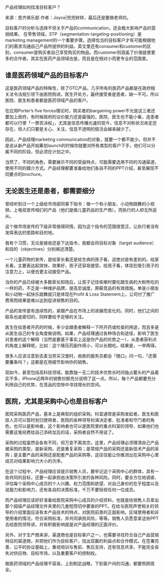 产品经理如何找准目标客户？

来源：思齐俱乐部
作者：Joyce|兜兜转转，最后还是要做老师的。

目标客户的分析与选择不但关乎产品的communication，还会极大影响产品的营销结果。
在零售领域，STP（segmentation-targeting-positioning）是marketing management的一个重要步骤。选择恰当的目标客户才有可能根据他们的需求沟通自己产品所提供的利益。英文里还有consumer和customer的区别，consumer是购买者自己享受购买的物品，而customer则涵盖了价值链里更多的合作者。其实在医药产品领域也是，而且是在相对小而更专业的范围里。

## 谁是医药领域产品的目标客户

这是医药领域产品的特殊性，除了OTC产品，几乎所有的医药产品都是在政府相关法令法规引领下由医院购进，医生开处方，最终接受者是患者，缺一不可。所以医院、医生和患者都是医药领域产品的客户。

在应用Porter’s five forces理论时，购买者的bargaining power不光是这三者还要加上政府，有时候政府的议价能力还是最强的，医院、医生也不能小看，连患者都可以行使「一票否决权」，尤其是信息传播光速的现今，信息不对称状况肯定还存在，但人们只要是关心、关注，信息不透明的情况会越来越少了。

因此，产品经理marketing communication的对象，就要一个都不能少。但并不是说从新产品开始筹划launch的时候你就要对所有类型的客户下手，他们可以分属不同的阶段，但必须在计划之中。

当然了，不同的角色，需要展示不同的受益特点，可能需要选用不同的沟通渠道，使用不同的媒介方式。产品经理都要准备给他们各自不同的PPT介绍，甚至展现不同要点的brochure。

## 无论医生还是患者，都需要细分

曾经听到过一个上级给市场部同事下指令：做一个有小朋友、小动物跳舞的小视频，上电视宣传咱们的产品（他们是做儿童药品的生产商）。而执行的人却无所适从。

这个做市场宣传的下级非常值得同情，因为这个指令的范围很宽泛，让执行者没有发挥表达的思路和目的地。

我有个习惯，无论是接收还是下达指令，我都会将目标对象（target audience）和目的（objectives）分别阐述清楚。

一个儿童药物的宣传，是给家长看还是给生病的孩子看，这绝对是有差别的。给家长看，主要表达起效快，效果好，孩子还容易接受。给孩子看，体现在吸引孩子的注意力上，以便去更主动接受产品。

当你的产品已经被大多数家长知晓后，让孩子记住咳嗽时要吃跟生病的大粉熊吃的一样的药，不乏是一种维护品牌，提高忠诚度，屏蔽竞品的有效措施。单是小朋友和小动物一起快乐跳舞就只是体现在Profit & Loss Statement上，公司付了推广费用而结果是难以达到促进销售的目的。

产品的宣传是有连续性的，紧跟产品在市场上的进展而变化的。同时，他们之间的联系也是密切的，同样要给予足够的关注。

医生在给患者开药的时候，多少会跟患者解释一下所开药或检查的用途，而且多是从医生自己的专业角度做说明。如果，产品经理通过各种场合和途径，影响了医生对患者的这个解释（当然是要基于事实上这是你产品的优势之一），从患者获利点的角度上解释呢，比如：这个降压药副作用小，可以长期吃。结果是，一举两得。

很多人应该注意到去麦当劳买汉堡时，收款的服务员都会「随口」问一句，「还需要薯条吗？」这都是在用细节影响你的销售。

现如今，甚至包括高科技领域，能靠独一无二的技术优势长时间独占鳌头的产品着实不多，iPhone近两年的销售份额充分说明了这一点。所以，每个产品都要充分利用自己的优势，在竞品的空隙中寻找增长的空间。

## 医院，尤其是采购中心也是目标客户

医院采购医药产品，基本上是典型的组织采购。科室通常是采购发起者，医生和医技人员可以暂时划归使用者，医院的各种领导扮演决定者、批准者和守门者的角色，也可以是影响者。这个影响者也可以是医院里的重点科室的领导，如果他们也需要这笔经费给自己添砖加瓦的话，采购者自然不用说了。

采购的过程虽然会各有不同，但万变不离其宗。这里，产品经理必须理清自己产品被采购的类型，是新采购，还是重复采购；是常规产品的采购还是新技术产品的采购；是主要产品的采购还是配套产品的采购等，这往往能让你推测出在采购中心里成员对结果影响力大小的次序。

在这个过程中，产品经理应该提示销售人员，要牢记这个采购中心的群体，具有一些共同的目标，还要一起承担由决策所引发的各种风险。同时，要全方位地调查、评估每个采购中心成员的个人兴趣、权力范围和欲望、对自己身份的在乎程度以及说服力和影响力，还有各自的决策标准，千万不要轻视任何一位成员。

而产品经理应该好好准备给医院采购中心成员的介绍资料，也就是给销售人员拿出那个超级产品经理文件夹里的几套短而切中要害的PPT。在给与医院声誉相关的领导的介绍里面应该有本产品技术的特点，对医院前景的正面影响，区域使用者和非使用者的情况，符合采购标准，并共同承担风险，等等。销售人员愿意拿这些PPT去给医院领导讲，并有积极影响就是对产品经理的正面评价。

另外，对于生产商来讲，渠道商也是目标客户之一，也需要寻找符合自己产品营销特征的渠道商，并把他们作为目标客户，找出双赢的利益点和合作模式。在签署完善、公平的协议基础上，重视培训与售前、售后支持，还有信息共享，不能完全丧失对供应物、目标市场，以及重要客户的控制权。

做医药领域的产品经理不容易，上到制定战略，下到客户间的沟通，都要照顾周全。

